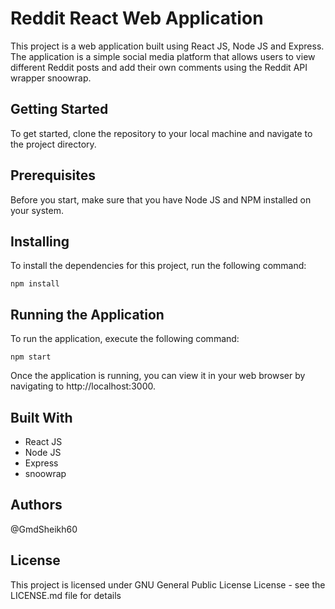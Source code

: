 # Reddit React Web Application
This project is a web application built using React JS, Node JS and Express. The application is a simple social media platform that allows users to view different Reddit posts and add their own comments using the Reddit API wrapper snoowrap.

## Getting Started
To get started, clone the repository to your local machine and navigate to the project directory.

## Prerequisites
Before you start, make sure that you have Node JS and NPM installed on your system.

## Installing
To install the dependencies for this project, run the following command:  

`npm install`


## Running the Application

To run the application, execute the following command:  

`npm start`


Once the application is running, you can view it in your web browser by navigating to http://localhost:3000.

## Built With

- React JS
- Node JS
- Express
- snoowrap
## Authors
@GmdSheikh60
## License
This project is licensed under GNU General Public License License - see the LICENSE.md file for details





